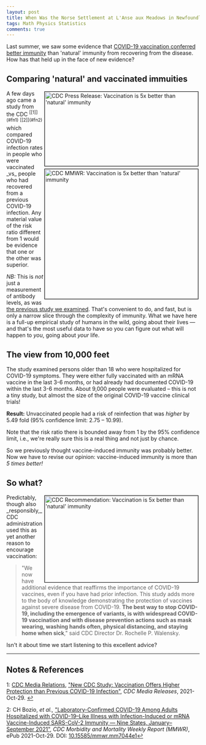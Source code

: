 ```yaml
---
layout: post
title: When Was the Norse Settlement at L'Anse aux Meadows in Newfoundland?
tags: Math Physics Statistics
comments: true
---
```


Last summer, we saw some evidence that
[COVID-19 vaccination conferred better immunity](https://www.someweekendreading.blog/vax-better/)
than 'natural' immunity from recovering from the disease.  How has that held up in the
face of new evidence?  


## Comparing 'natural' and vaccinated immuities  

<img src="{{ site.baseurl }}/images/2021-11-04-natural-vs-vaccine-immunity-ii-cdc-1.jpg" width="400" height="194" alt="CDC Press Release: Vaccination is 5x better than 'natural' immunity" title="CDC Press Release: Vaccination is 5x better than 'natural' immunity" style="float: right; margin: 3px 3px 3px 3px; border: 1px solid #000000;">
<img src="{{ site.baseurl }}/images/2021-11-04-natural-vs-vaccine-immunity-ii-cdc-2.jpg" width="400" height="339" alt="CDC MMWR: Vaccination is 5x better than 'natural' immunity" title="CDC MMWR: Vaccination is 5x better than 'natural' immunity" style="float: right; margin: 3px 3px 3px 3px; border: 1px solid #000000;">
A few days ago came a study from the
CDC <sup id="fn1a">[[1]](#fn1)</sup> <sup id="fn2a">[[2]](#fn2)</sup> which compared
COVID-19 infection rates in people who were vaccinated _vs_ people who had recovered from
a previous COVID-19 infection.  Any material value of the risk ratio different from 1
would be evidence that one or the other was superior.  

_NB:_ This is _not_ just a measurement of antibody levels, as was 
[the previous study we examined](https://www.someweekendreading.blog/vax-better/).  That's
convenient to do, and fast, but is only a narrow slice through the complexity of
immunity.  What we have here is a full-up empirical study of humans in the wild, going
about their lives &mdash; and that's the most useful data to have so you can figure out
what will happen to _you_, going about _your_ life.  


## The view from 10,000 feet  

The study examined persons older than 18 who were hospitalized for COVID-19 symptoms.
They were either fully vaccinated with an mRNA vaccine in the last 3-6 months, or had
already had documented COVID-19 within the last 3-6 months.  About 9,000 people were
evaluated &ndash; this is not a tiny study, but almost the size of the original COVID-19
vaccine clinical trials!  

__Result:__ Unvaccinated people had a risk of reinfection that was _higher_ by 5.49 fold
(95% confidence limit: 2.75 &ndash; 10.99).  

Note that the risk ratio there is bounded away from 1 by the 95% confidence limit, i.e.,
we're really sure this is a real thing and not just by chance.

So we previously thought vaccine-induced immunity was probably better.  Now we have to
revise our opinion: vaccine-induced immunity is more than _5 times better!_  


## So what?  

<img src="{{ site.baseurl }}/images/2021-11-04-natural-vs-vaccine-immunity-ii-cdc-3.jpg" width="400" height="226" alt="CDC Recommendation: Vaccination is 5x better than 'natural' immunity" title="CDC Recommendation: Vaccination is 5x better than 'natural' immunity" style="float: right; margin: 3px 3px 3px 3px; border: 1px solid #000000;">
Predictably, though also _responsibly,_ CDC administration used this as yet another reason
to encourage vaccination:  

> "We now have additional evidence that reaffirms the importance of COVID-19 vaccines,
> even if you have had prior infection. This study adds more to the body of knowledge
> demonstrating the protection of vaccines against severe disease from COVID-19. __The best
> way to stop COVID-19, including the emergence of variants, is with widespread COVID-19
> vaccination and with disease prevention actions such as mask wearing, washing hands
> often, physical distancing, and staying home when sick__," said CDC Director Dr. Rochelle
> P. Walensky.  

Isn't it about time we start listening to this excellent advice?  

---

## Notes &amp; References  

<!--
<sup id="fn1a">[[1]](#fn1)</sup>

<a id="fn1">1</a>: ***, ["***"](***), *** [↩](#fn1a)  

<img src="{{ site.baseurl }}/images/***" width="400" height="***" alt="***" title="***" style="float: right; margin: 3px 3px 3px 3px; border: 1px solid #000000;">

<iframe width="400" height="224" src="***" allow="accelerometer; encrypted-media; gyroscope; picture-in-picture" allowfullscreen style="float: right; margin: 3px 3px 3px 3px; border: 1px solid #000000;"></iframe>
-->

<a id="fn1">1</a>: [CDC Media Relations](https://www.cdc.gov/media), ["New CDC Study: Vaccination Offers Higher Protection than Previous COVID-19 Infection"](https://www.cdc.gov/media/releases/2021/s1029-Vaccination-Offers-Higher-Protection.html), _CDC Media Releases_, 2021-Oct-29. [↩](#fn1a)  

<a id="fn2">2</a>: CH Bozio, _et al.,_ ["Laboratory-Confirmed COVID-19 Among Adults Hospitalized with COVID-19–Like Illness with Infection-Induced or mRNA Vaccine-Induced SARS-CoV-2 Immunity — Nine States, January–September 2021"](https://www.cdc.gov/mmwr/volumes/70/wr/mm7044e1.htm), _CDC Morbidity and Mortality Weekly Report (MMWR)_, ePub 2021-Oct-29.  DOI: [10.15585/mmwr.mm7044e1](http://dx.doi.org/10.15585/mmwr.mm7044e1)[↩](#fn2a)  
